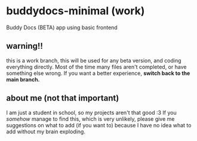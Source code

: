 # buddydocs-minimal (work)
Buddy Docs (BETA) app using basic frontend

## warning!!
this is a work branch, this will be used for any beta version, and coding everything directly. Most of the time many files aren't completed, or have something else wrong. If you want a better experience, **switch back to the main branch.**

## about me (not that important)

I am just a student in school, so my projects aren't that good :3
If you *somehow* manage to find this, which is very unlikely, please give me suggestions on what to add (if you want to) because I have no idea what to add without my brain exploding.
